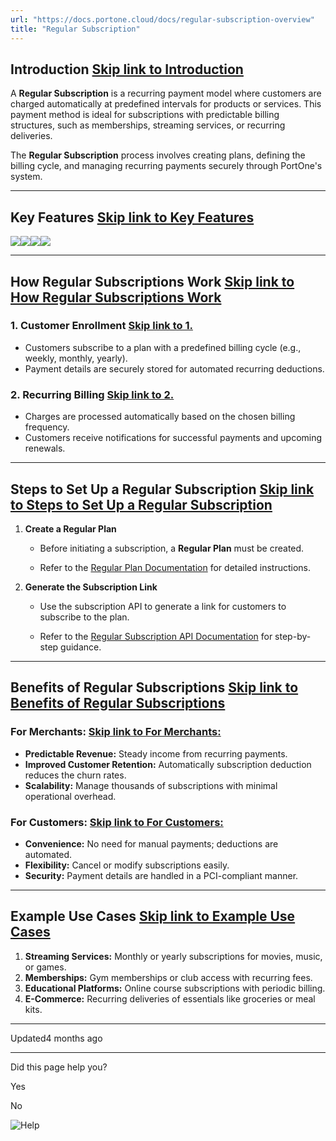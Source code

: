 ```yaml
---
url: "https://docs.portone.cloud/docs/regular-subscription-overview"
title: "Regular Subscription"
---
```


## Introduction   [Skip link to Introduction](https://docs.portone.cloud/docs/regular-subscription-overview\#introduction)

A **Regular Subscription** is a recurring payment model where customers are charged automatically at predefined intervals for products or services. This payment method is ideal for subscriptions with predictable billing structures, such as memberships, streaming services, or recurring deliveries.

The **Regular Subscription** process involves creating plans, defining the billing cycle, and managing recurring payments securely through PortOne's system.

* * *

## Key Features   [Skip link to Key Features](https://docs.portone.cloud/docs/regular-subscription-overview\#key-features)

![](https://files.readme.io/1807548cc62eea97de26da6bb50ee4e417d202e0f4dcedecfca3c0fa26213edb-mg-1.png)![](https://files.readme.io/9b5779426cfaeaaaa9ef95b815889e32ea7618b4de419463ef8cb61fe63e4dfd-mg-2.png)![](https://files.readme.io/57e4b6c409dbcdb7d2a493f157e339f313493fc53fef6001174579f6d88d4288-mg-3.png)![](https://files.readme.io/777d7e5000c76f1580b2191721f1d37e49baf8c7693d783baa5fe27949342f6d-mg-5.png)

* * *

## How Regular Subscriptions Work   [Skip link to How Regular Subscriptions Work](https://docs.portone.cloud/docs/regular-subscription-overview\#how-regular-subscriptions-work)

### 1\. **Customer Enrollment**   [Skip link to 1. ](https://docs.portone.cloud/docs/regular-subscription-overview\#1-customer-enrollment)

- Customers subscribe to a plan with a predefined billing cycle (e.g., weekly, monthly, yearly).
- Payment details are securely stored for automated recurring deductions.

### 2\. **Recurring Billing**   [Skip link to 2. ](https://docs.portone.cloud/docs/regular-subscription-overview\#2-recurring-billing)

- Charges are processed automatically based on the chosen billing frequency.
- Customers receive notifications for successful payments and upcoming renewals.

* * *

## Steps to Set Up a Regular Subscription   [Skip link to Steps to Set Up a Regular Subscription](https://docs.portone.cloud/docs/regular-subscription-overview\#steps-to-set-up-a-regular-subscription)

1. **Create a Regular Plan**
   - Before initiating a subscription, a **Regular Plan** must be created.

   - Refer to the [Regular Plan Documentation](https://docs.portone.cloud/docs/regular-plan) for detailed instructions.
2. **Generate the Subscription Link**
   - Use the subscription API to generate a link for customers to subscribe to the plan.

   - Refer to the [Regular Subscription API Documentation](https://docs.portone.cloud/docs/regular-subscription) for step-by-step guidance.

* * *

## Benefits of Regular Subscriptions   [Skip link to Benefits of Regular Subscriptions](https://docs.portone.cloud/docs/regular-subscription-overview\#benefits-of-regular-subscriptions)

### For Merchants:   [Skip link to For Merchants:](https://docs.portone.cloud/docs/regular-subscription-overview\#for-merchants)

- **Predictable Revenue:** Steady income from recurring payments.
- **Improved Customer Retention:** Automatically subscription deduction reduces the churn rates.
- **Scalability:** Manage thousands of subscriptions with minimal operational overhead.

### For Customers:   [Skip link to For Customers:](https://docs.portone.cloud/docs/regular-subscription-overview\#for-customers)

- **Convenience:** No need for manual payments; deductions are automated.
- **Flexibility:** Cancel or modify subscriptions easily.
- **Security:** Payment details are handled in a PCI-compliant manner.

* * *

## Example Use Cases   [Skip link to Example Use Cases](https://docs.portone.cloud/docs/regular-subscription-overview\#example-use-cases)

1. **Streaming Services:** Monthly or yearly subscriptions for movies, music, or games.
2. **Memberships:** Gym memberships or club access with recurring fees.
3. **Educational Platforms:** Online course subscriptions with periodic billing.
4. **E-Commerce:** Recurring deliveries of essentials like groceries or meal kits.

* * *

Updated4 months ago

* * *

Did this page help you?

Yes

No

![Help](https://cdn.jsdelivr.net/gh/iamport-intl/portone-devx-chatbot-widget@production/public/chat-intro1.svg)